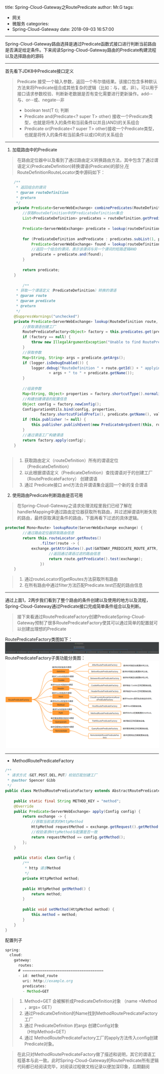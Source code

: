 title: Spring-Cloud-Gateway之RoutePredicate
author: Mr.G
tags:
  - 网关
  - 微服务
categories:
  - Spring-Cloud-Gateway
date: 2018-09-03 16:57:00
---
Spring-Cloud-Gateway路由选择是通过Predicate函数式接口进行判断当前路由是否满足给定条件。下来阅读Spring-Cloud-Gateway路由的Predicate构建流程以及选择路由的源码

---
<!-- more -->
首先看下JDK8中Predicate接口定义
> Predicate<T> 接受一个输入参数，返回一个布尔值结果。该接口包含多种默认方法来将Predicate组合成其他复杂的逻辑（比如：与，或，非）。可以用于接口请求参数校验、判断新老数据是否有变化需要进行更新操作。add--与、or--或、negate--非
> -  boolean test(T t); 判断
> -  Predicate<T> and(Predicate<? super T> other) 接收一个Predicate类型，也就是将传入的条件和当前条件以并且(AND)的关系组合
> - Predicate<T> or(Predicate<? super T> other)接收一个Predicate类型，也就是将传入的条件和当前条件以或(OR)的关系组合 

---
1. 加载路由中的Predicate
>在路由定位器中以及看到了通过路由定义转换路由方法，其中包含了通过谓语定义(PredicateDefinition)转换谓语(Predicate)的部分,在RouteDefinitionRouteLocator类中源码如下：

```java
	/**
	 * 返回组合的谓词
	 * @param routeDefinition
	 * @return
	 */
	private Predicate<ServerWebExchange> combinePredicates(RouteDefinition routeDefinition) {
		//获取RouteDefinition中的PredicateDefinition集合
		List<PredicateDefinition> predicates = routeDefinition.getPredicates();

		Predicate<ServerWebExchange> predicate = lookup(routeDefinition, predicates.get(0));

		for (PredicateDefinition andPredicate : predicates.subList(1, predicates.size())) {
			Predicate<ServerWebExchange> found = lookup(routeDefinition, andPredicate);
			//返回一个组合的谓词，表示该谓词与另一个谓词的短路逻辑AND
			predicate = predicate.and(found);
		}

		return predicate;
	}
	
		/**
	 * 获取一个谓语定义（PredicateDefinition）转换的谓语
	 * @param route
	 * @param predicate
	 * @return
	 */
	@SuppressWarnings("unchecked")
	private Predicate<ServerWebExchange> lookup(RouteDefinition route, PredicateDefinition predicate) {
		//获取谓语创建工厂
		RoutePredicateFactory<Object> factory = this.predicates.get(predicate.getName());
		if (factory == null) {
            throw new IllegalArgumentException("Unable to find RoutePredicateFactory with name " + predicate.getName());
		}
		//获取参数
		Map<String, String> args = predicate.getArgs();
		if (logger.isDebugEnabled()) {
			logger.debug("RouteDefinition " + route.getId() + " applying "
					+ args + " to " + predicate.getName());
		}

		//组装参数
        Map<String, Object> properties = factory.shortcutType().normalize(args, factory, this.parser, this.beanFactory);
        //构建创建谓语的配置信息
		Object config = factory.newConfig();
        ConfigurationUtils.bind(config, properties,
                factory.shortcutFieldPrefix(), predicate.getName(), validator);
        if (this.publisher != null) {
            this.publisher.publishEvent(new PredicateArgsEvent(this, route.getId(), properties));
        }
        //通过谓语工厂构建谓语
        return factory.apply(config);
	}
	
```
> 1. 获取路由定义（routeDefinition）所有的谓语定位（PredicateDefinition）
> 2. 以此根据谓语定义（PredicateDefinition）查找谓语对于的创建工厂（RoutePredicateFactory） 创建谓语
> 3. 通过 Predicate<T>接口 and方法合并谓语集合返回一个新的复合谓语

2. 使用路由Predicate判断路由是否可用
> 在Spring-Cloud-Gateway之请求处理流程里我们已经了解在handlerMapping中通过路由定位器获取所有路由，并过滤掉谓语判断失败的路由，最终获取满足条件的路由，下面再看下过滤的具体逻辑。

```java
protected Mono<Route> lookupRoute(ServerWebExchange exchange) {
		//通过路由定位器获取路由信息
		return this.routeLocator.getRoutes()
				.filter(route -> {
			exchange.getAttributes().put(GATEWAY_PREDICATE_ROUTE_ATTR, route.getId());
					//返回通过谓语过滤的路由信息
					return route.getPredicate().test(exchange);
				})
	}
```
> 1. 通过routeLocator的getRoutes方法获取所有路由
> 2. 在所有路由中通过filter方法匹配Predicate.test匹配的路由信息

---
通过上面1，2两步我们看到了整个路由的条件创建以及使用的地方以及流程，Spring-Cloud-Gateway通过Predicate接口完成简单条件组合以及判断。
>接下来看通过RoutePredicateFactory创建PredicateSpring-Cloud-Gateway预制了很多RoutePredicateFactory使其可以通过简单的配置就可以创建出理想的Predicate

RoutePredicateFactory类图如下：
![image](https://raw.githubusercontent.com/guofazhan/image/master/RoutePredicateFactoryUML.png)
RoutePredicateFactory子类功能分类图：
![image](https://raw.githubusercontent.com/guofazhan/image/master/PredicateFactory.png)

---
- MethodRoutePredicateFactory

```java
/**
 * 请求方式（GET,POST,DEL,PUT）校验匹配创建工厂
 * @author Spencer Gibb
 */
public class MethodRoutePredicateFactory extends AbstractRoutePredicateFactory<MethodRoutePredicateFactory.Config> {

	public static final String METHOD_KEY = "method";
	@Override
	public Predicate<ServerWebExchange> apply(Config config) {
		return exchange -> {
			//获取当前请求的HttpMethod
			HttpMethod requestMethod = exchange.getRequest().getMethod();
			//校验请求HttpMethod与配置是否一致
			return requestMethod == config.getMethod();
		};
	}

	public static class Config {
		/**
		 * http 请求Method
		 */
		private HttpMethod method;

		public HttpMethod getMethod() {
			return method;
		}

		public void setMethod(HttpMethod method) {
			this.method = method;
		}
	}
}
```
 配置列子
 
```java
spring:
  cloud:
    gateway:
      routes:
      # =====================================
      - id: method_route
        uri: http://example.org
        predicates:
        - Method=GET
```
> 1. Method=GET 会被解析成PredicateDefinition对象 （name =Method ，args= GET）
> 2. 通过PredicateDefinition的Name找到MethodRoutePredicateFactory工厂
> 3. 通过 PredicateDefinition 的args 创建Config对象（HttpMethod=GET）
> 4. 通过 MethodRoutePredicateFactory工厂的apply方法传入config创建Predicate对象。

>在此只对MethodRoutePredicateFactory做了描述和说明，其它的谓语工程基本与此一致。此时Spring-Cloud-Gateway的RoutePredicate所有逻辑代码都已经阅读完毕，对阅读过程做文档记录以便加深印象，后期翻阅

